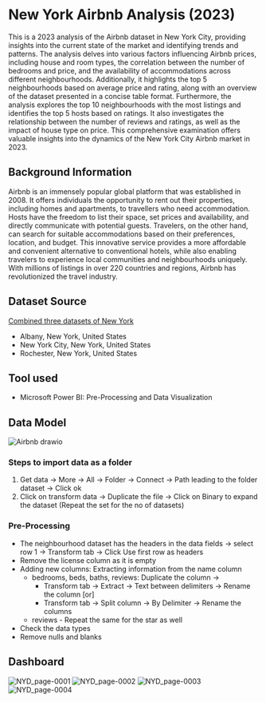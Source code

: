 # New York Airbnb Analysis (2023)

This is a 2023 analysis of the Airbnb dataset in New York City, providing insights into the current state of the market and identifying trends and patterns. The analysis delves into various factors influencing Airbnb prices, including house and room types, the correlation between the number of bedrooms and price, and the availability of accommodations across different neighbourhoods. Additionally, it highlights the top 5 neighbourhoods based on average price and rating, along with an overview of the dataset presented in a concise table format. Furthermore, the analysis explores the top 10 neighbourhoods with the most listings and identifies the top 5 hosts based on ratings. It also investigates the relationship between the number of reviews and ratings, as well as the impact of house type on price. This comprehensive examination offers valuable insights into the dynamics of the New York City Airbnb market in 2023.

## Background Information

Airbnb is an immensely popular global platform that was established in 2008. It offers individuals the opportunity to rent out their properties, including homes and apartments, to travellers who need accommodation. Hosts have the freedom to list their space, set prices and availability, and directly communicate with potential guests. Travelers, on the other hand, can search for suitable accommodations based on their preferences, location, and budget. This innovative service provides a more affordable and convenient alternative to conventional hotels, while also enabling travelers to experience local communities and neighbourhoods uniquely. With millions of listings in over 220 countries and regions, Airbnb has revolutionized the travel industry.

## Dataset Source
[Combined three datasets of New York](http://insideairbnb.com/get-the-data/) 
- Albany, New York, United States
- New York City, New York, United States
- Rochester, New York, United States

## Tool used
* Microsoft Power BI: Pre-Processing and Data Visualization

## Data Model
![Airbnb drawio](https://github.com/karlyndiary/Airbnb-Tableau-Dashboard/assets/116041695/98fba150-dd43-4057-b950-d93ec33ec8ad)

### Steps to import data as a folder
1. Get data -> More -> All -> Folder -> Connect -> Path leading to the folder dataset -> Click ok
2. Click on transform data -> Duplicate the file -> Click on Binary to expand the dataset (Repeat the set for the no of datasets)

### Pre-Processing
- The neighbourhood dataset has the headers in the data fields -> select row 1 -> Transform tab -> Click Use first row as headers
- Remove the license column as it is empty
- Adding new columns: Extracting information from the name column
    - bedrooms, beds, baths, reviews: Duplicate the column ->
        - Transform tab -> Extract -> Text between delimiters -> Rename the column [or]
        - Transform tab -> Split column -> By Delimiter -> Rename the columns
    - reviews - Repeat the same for the star as well
- Check the data types
- Remove nulls and blanks

## Dashboard
![NYD_page-0001](https://github.com/karlyndiary/New-York-AirBnB-Dashboard/assets/116041695/f02a5410-2598-4489-8de3-a062c72a2a13)
![NYD_page-0002](https://github.com/karlyndiary/New-York-AirBnB-Dashboard/assets/116041695/e8e0eed9-e8c0-483f-9b6b-7d11a96bf9d9)
![NYD_page-0003](https://github.com/karlyndiary/New-York-AirBnB-Dashboard/assets/116041695/18cd8028-2191-46de-a41d-f584c9857408)
![NYD_page-0004](https://github.com/karlyndiary/New-York-AirBnB-Dashboard/assets/116041695/6295d9a8-7852-48f1-9a6b-0d46a1b08fa2)
